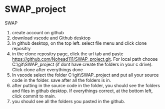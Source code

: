 # SWAP_project
SWAP

1. create account on github
2. download vscode and Github desktop
3. In github desktop, on the top left. select file menu and click clone repositry
4. in the clone repositry page, click the url tab and paste https://github.com/Nohead111/SWAP_project.git. For local path choose C:\git\SWAP_project (if dont have create the folders in your c drive). Click clone after everythings done
5. In vscode select the folder C:\git\SWAP_project and put all your source code in the folder. save after all the folders is in. 
6. after putting in the source code in the folder, you should see the folders and files in github desktop. If everythings correct, at the bottom left, click commit to main.
7. you should see all the folders you pasted in the github. 
